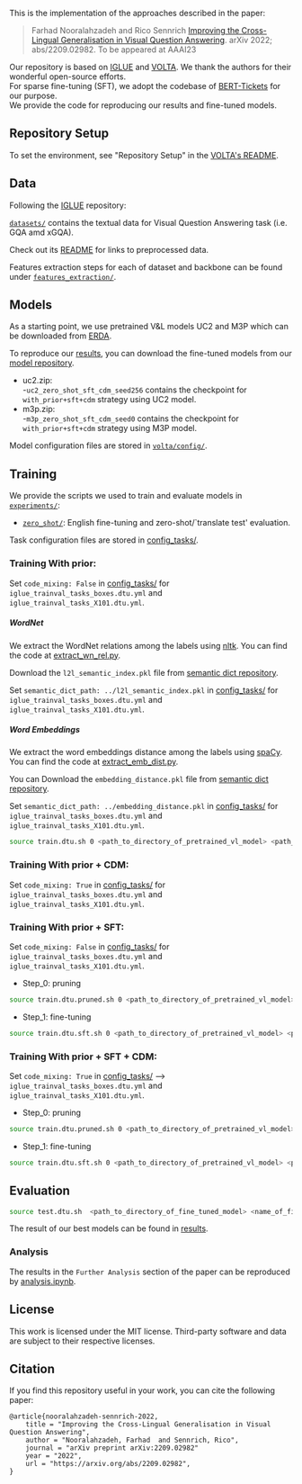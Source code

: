 
This is the implementation of the approaches described in the paper:
> Farhad Nooralahzadeh and Rico Sennrich [Improving the Cross-Lingual Generalisation in Visual Question Answering](https://arxiv.org/abs/2209.02982). arXiv 2022; abs/2209.02982. To be appeared at AAAI23

Our repository is based on [IGLUE](https://github.com/e-bug/iglue) and [VOLTA](https://github.com/e-bug/volta). We thank the authors for their wonderful open-source efforts.</br>
For sparse fine-tuning (SFT), we adopt the codebase of [BERT-Tickets](https://github.com/VITA-Group/BERT-Tickets) for our purpose.</br>
We provide the code for reproducing our results and fine-tuned models.


## Repository Setup

To set the environment, see "Repository Setup" in the [VOLTA's README](volta/README.md).


## Data
Following the [IGLUE](https://github.com/e-bug/iglue) repository:

[`datasets/`](datasets) contains the textual data for Visual Question Answering task (i.e. GQA amd xGQA).

Check out its [README](datasets/README.md) for links to preprocessed data. 

Features extraction steps for each of dataset and backbone can be found under [`features_extraction/`](features_extraction). 


## Models

As a starting point, we use pretrained V&L models UC2 and M3P which can be downloaded from [ERDA](https://sid.erda.dk/sharelink/b1Rge0DwwW).

To reproduce our [results](results), you can download the fine-tuned models from our [model repository](https://pub.cl.uzh.ch/users/fnoora/fine-tuned-checkpoint/).

- uc2.zip:</br>
-`uc2_zero_shot_sft_cdm_seed256` contains the checkpoint for `with_prior+sft+cdm` strategy using UC2 model.</br>
- m3p.zip:</br>
-`m3p_zero_shot_sft_cdm_seed0` contains the checkpoint for `with_prior+sft+cdm` strategy using M3P model.</br>
    
Model configuration files are stored in [`volta/config/`](volta/config). 


## Training

We provide the scripts we used to train and evaluate models in [`experiments/`](experiments):
- [`zero_shot/`](experiments/zero_shot): English fine-tuning and zero-shot/`translate test' evaluation.

Task configuration files are stored in [config_tasks/](volta/config_tasks).

### Training With prior:

Set `code_mixing: False` in [config_tasks/](volta/config_tasks) for
    `iglue_trainval_tasks_boxes.dtu.yml` and 
    `iglue_trainval_tasks_X101.dtu.yml`.

##### WordNet
We extract the WordNet relations among the labels using [nltk](https://www.nltk.org/). You can find the code at [extract_wn_rel.py](volta/extract_wn_rel.py).

Download the `l2l_semantic_index.pkl` file from [semantic dict repository](https://pub.cl.uzh.ch/users/fnoora/semantic_dict/).

Set `semantic_dict_path: ../l2l_semantic_index.pkl` in [config_tasks/](volta/config_tasks) for
    `iglue_trainval_tasks_boxes.dtu.yml` and
    `iglue_trainval_tasks_X101.dtu.yml`.


##### Word Embeddings
We extract the word embeddings distance among the labels using [spaCy](https://spacy.io/). You can find the code at [extract_emb_dist.py](volta/extract_emb_dist.py).</br>

You can Download the `embedding_distance.pkl` file from [semantic dict repository](https://pub.cl.uzh.ch/users/fnoora/semantic_dict/).

Set `semantic_dict_path: ../embedding_distance.pkl` in [config_tasks/](volta/config_tasks) for
    `iglue_trainval_tasks_boxes.dtu.yml` and
    `iglue_trainval_tasks_X101.dtu.yml`.

```bash
source train.dtu.sh 0 <path_to_directory_of_pretrained_vl_model> <path_to_directory_for_fine_tuned_model>
```

### Training With prior + CDM:
Set `code_mixing: True` in [config_tasks/](volta/config_tasks) for
    `iglue_trainval_tasks_boxes.dtu.yml` and
    `iglue_trainval_tasks_X101.dtu.yml`.

### Training With prior + SFT:
Set `code_mixing: False` in [config_tasks/](volta/config_tasks) for 
        `iglue_trainval_tasks_boxes.dtu.yml` and 
        `iglue_trainval_tasks_X101.dtu.yml`.
 - Step_0: pruning
```bash
source train.dtu.pruned.sh 0 <path_to_directory_of_pretrained_vl_model> <path_to_directory_for_pruned_model>
```
 - Step_1: fine-tuning 
```bash
source train.dtu.sft.sh 0 <path_to_directory_of_pretrained_vl_model> <path_to_directory_of_pruned_model> <path_to_directory_for_fine_tuned_model> 
```
### Training With prior + SFT + CDM:
Set `code_mixing: True` in [config_tasks/](volta/config_tasks) --> `iglue_trainval_tasks_boxes.dtu.yml` and  `iglue_trainval_tasks_X101.dtu.yml`.
* Step_0: pruning
```bash
source train.dtu.pruned.sh 0 <path_to_directory_of_pretrained_vl_model> <path_to_directory_for_pruned_model>
```
* Step_1: fine-tuning
```bash
source train.dtu.sft.sh 0 <path_to_directory_of_pretrained_vl_model> <path_to_directory_of_pruned_model> <path_to_directory_for_fine_tuned_model>
 ```

## Evaluation

```bash 
source test.dtu.sh  <path_to_directory_of_fine_tuned_model> <name_of_fine-tuned-model>
```

The result of our best models can be found in [results](results).

### Analysis
The results in the `Further Analysis` section of the paper can be reproduced by [analysis.ipynb](volta/analysis.ipynb).
## License

This work is licensed under the MIT license.
Third-party software and data are subject to their respective licenses. <br>

## Citation
If you find this repository useful in your work, you can cite the following paper:

```
@article{nooralahzadeh-sennrich-2022,
    title = "Improving the Cross-Lingual Generalisation in Visual Question Answering",
    author = "Nooralahzadeh, Farhad  and Sennrich, Rico",
    journal = "arXiv preprint arXiv:2209.02982"
    year = "2022",
    url = "https://arxiv.org/abs/2209.02982",
}
```
